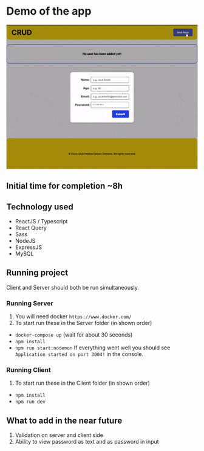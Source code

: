 # Demo of the app

![preview](./demo.gif)

## Initial time for completion ~8h

## Technology used

- ReactJS / Typescript
- React Query
- Sass
- NodeJS
- ExpressJS
- MySQL


## Running project

Client and Server should both be run simultaneously. 

### Running Server

1. You will need docker `https://www.docker.com/`
2. To start run these in the Server folder (in shown order)
- `docker-compose up` (wait for about 30 seconds)
- `npm install` 
- `npm run start:nodemon`
If everything went well you should see `Application started on port 3004!` in the console.

### Running Client
1. To start run these in the Client folder (in shown order)
- `npm install` 
- `npm run dev`
 
## What to add in the near future

1. Validation on server and client side
2. Ability to view password as text and as password in input
